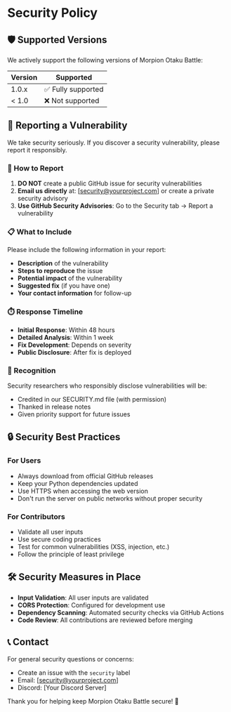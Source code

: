 # Security Policy

## 🛡️ Supported Versions

We actively support the following versions of Morpion Otaku Battle:

| Version | Supported          |
| ------- | ------------------ |
| 1.0.x   | ✅ Fully supported |
| < 1.0   | ❌ Not supported   |

## 🚨 Reporting a Vulnerability

We take security seriously. If you discover a security vulnerability, please report it responsibly.

### 📧 How to Report

1. **DO NOT** create a public GitHub issue for security vulnerabilities
2. **Email us directly** at: [security@yourproject.com] or create a private security advisory
3. **Use GitHub Security Advisories**: Go to the Security tab → Report a vulnerability

### 📋 What to Include

Please include the following information in your report:

- **Description** of the vulnerability
- **Steps to reproduce** the issue
- **Potential impact** of the vulnerability
- **Suggested fix** (if you have one)
- **Your contact information** for follow-up

### ⏱️ Response Timeline

- **Initial Response**: Within 48 hours
- **Detailed Analysis**: Within 1 week
- **Fix Development**: Depends on severity
- **Public Disclosure**: After fix is deployed

### 🎁 Recognition

Security researchers who responsibly disclose vulnerabilities will be:
- Credited in our SECURITY.md file (with permission)
- Thanked in release notes
- Given priority support for future issues

## 🔒 Security Best Practices

### For Users
- Always download from official GitHub releases
- Keep your Python dependencies updated
- Use HTTPS when accessing the web version
- Don't run the server on public networks without proper security

### For Contributors
- Validate all user inputs
- Use secure coding practices
- Test for common vulnerabilities (XSS, injection, etc.)
- Follow the principle of least privilege

## 🛠️ Security Measures in Place

- **Input Validation**: All user inputs are validated
- **CORS Protection**: Configured for development use
- **Dependency Scanning**: Automated security checks via GitHub Actions
- **Code Review**: All contributions are reviewed before merging

## 📞 Contact

For general security questions or concerns:
- Create an issue with the `security` label
- Email: [security@yourproject.com]
- Discord: [Your Discord Server]

Thank you for helping keep Morpion Otaku Battle secure! 🙏